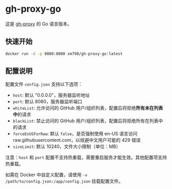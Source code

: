 # gh-proxy-go

这是 [gh-proxy](https://github.com/hunshcn/gh-proxy) 的 Go 语言版本。

## 快速开始

```bash
docker run -d -p 8080:8080 xm798/gh-proxy-go:latest
```

## 配置说明

配置文件 `config.json` 支持以下选项：

- `host`: 默认 "0.0.0.0"，服务器监听地址
- `port`: 默认 8080，服务器监听端口
- `whiteList`: 允许访问的 GitHub 用户/组织列表，配置后将拒绝**所有未在列表中**的请求
- `blackList`: 禁止访问的 GitHub 用户/组织列表，配置后将拒绝所有在列表中的请求
- `forceEnUSForRaw`: 默认 `false`，是否强制使用 en-US 语言访问 raw.githubusercontent.com，以规避中文用户可能的 429 错误
- `sizeLimit`: 默认 10240，文件大小限制（单位：MB）

注意：`host` 和 `port` 配置不支持热重载，需要重启服务才能生效。其他配置项支持热重载。

如需在 Docker 中自定义配置，请使用 `-v /path/to/config.json:/app/config.json` 挂载配置文件。
